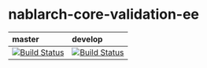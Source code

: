 # nablarch-core-validation-ee 

| master | develop |
|:-----------|:------------|
|[![Build Status](https://travis-ci.org/nablarch/nablarch-core-validation-ee.svg?branch=master)](https://travis-ci.org/nablarch/nablarch-core-validation-ee)|[![Build Status](https://travis-ci.org/nablarch/nablarch-core-validation-ee.svg?branch=develop)](https://travis-ci.org/nablarch/nablarch-core-validation-ee)|
